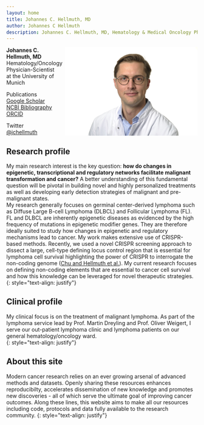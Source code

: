 ```yaml
---
layout: home
title: Johannes C. Hellmuth, MD 
author: Johannes C Hellmuth
description: Johannes C. Hellmuth, MD, Hematology & Medical Oncology Physician-Scientist at the University of Munich focusing on Non-Hodgking Lymphoma (NHL), the role of the non-coding genome, epigenetics and transcription factors in lymphoid cancer biology. This website includes my research and clinical background, publications, code examples and tutorials.
---
```


<img style="float: right; width: 350px" src="images/jchellmuth_clinical.jpeg" alt="Dr. med. J.C. Hellmuth">

**Johannes C. Hellmuth, MD** <br>
Hematology/Oncology Physician-Scientist<br>
at the University of Munich<br>

Publications<br>
[Google Scholar](https://scholar.google.com/citations?hl=de&user=voIBaRUAAAAJ)<br>
[NCBI Bibliography](https://www.ncbi.nlm.nih.gov/myncbi/1pUmA1takio5y/bibliography/public/)<br>
[ORCID](https://orcid.org/0000-0001-8409-3037)<br>


Twitter<br>
[@jchellmuth](http://twitter.com/jchellmuth)
<br>

## Research profile
My main research interest is the key question: **how do changes in epigenetic, transcriptional and regulatory networks facilitate malignant transformation and cancer?** A better understanding of this fundamental question will be pivotal in building novel and highly personalized treatments as well as developing early detection strategies of malignant and pre-malignant states.<br>
My research generally focuses on germinal center-derived lymphoma such as Diffuse Large B-cell Lymphoma (DLBCL) and Follicular Lymphoma (FL). FL and DLBCL are inherently epigenetic diseases as evidenced by the high frequency of mutations in epigenetic modifier genes. They are therefore ideally suited to study how changes in epigenetic and regulatory mechanisms lead to cancer. My work makes extensive use of CRISPR-based methods. Recently, we used a novel CRISPR screening approach to dissect a large, cell-type defining locus control region that is essential for lymphoma cell survival highlighting the power of CRISPR to interrogate the non-coding genome ([Chu and Hellmuth et al.](https://www.cell.com/molecular-cell/fulltext/S1097-2765(20)30743-7)). My current research focuses on defining non-coding elements that are essential to cancer cell survival and how this knowledge can be leveraged for novel therapeutic strategies.
{: style="text-align: justify"}

## Clinical profile
My clinical focus is on the treatment of malignant lymphoma. As part of the lymphoma service lead by Prof. Martin Dreyling and Prof. Oliver Weigert, I serve our out-patient lymphoma clinic and lymphoma patients on our general hematology/oncology ward.<br>
{: style="text-align: justify"}

## About this site
Modern cancer research relies on an ever growing arsenal of advanced methods and datasets. Openly sharing these resources enhances reproducibilty, accelerates dissemination of new knowledge and promotes new discoveries - all of which serve the ultimate goal of improving cancer outcomes.
Along these lines, this website aims to make all our resources including code, protocols and data fully available to the research community.
{: style="text-align: justify"}
